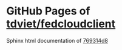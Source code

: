 GitHub Pages of [tdviet/fedcloudclient](https://github.com/tdviet/fedcloudclient.git)
===
Sphinx html documentation of [769314d8](https://github.com/tdviet/fedcloudclient/tree/769314d80838f174dc25c1947092cfc62349398c)
